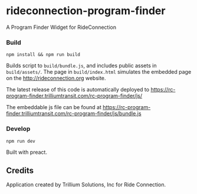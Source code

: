 # rideconnection-program-finder
A Program Finder Widget for RideConnection

### Build

`npm install && npm run build`

Builds script to `build/bundle.js`, and includes public assets in `build/assets/`. The page in `build/index.html` simulates the embedded page on the http://rideconnection.org website.

The latest release of this code is automatically deployed to https://rc-program-finder.trilliumtransit.com/rc-program-finder/js/ 

The embeddable js file can be found at https://rc-program-finder.trilliumtransit.com/rc-program-finder/js/bundle.js

### Develop

`npm run dev`

Built with preact. 

## Credits

Application created by Trillium Solutions, Inc for Ride Connection. 
